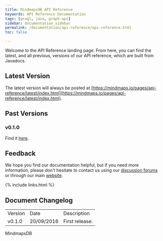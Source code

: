 ```yaml
---
title: MindmapsDB API Reference
keywords: API Reference Documentation
tags: [graql, java, graph-api]
sidebar: documentation_sidebar
permalink: /documentation/api-reference/api-reference.html
toc: false

---
```


Welcome to the API Reference landing page. From here, you can find the latest, and all previous, versions of our API reference, which are built from Javadocs.

## Latest Version
The latest version will always be posted at [https://mindmaps.io/pages/api-reference/latest/index.html](https://mindmaps.io/pages/api-reference/latest/index.html).

## Past Versions

### v0.1.0
Find it [here](https://mindmaps.io/pages/api-reference/v0.1.0/index.html).

## Feedback
We hope you find our documentation helpful, but if you need more information, please don't hesitate to contact us using our [discussion forums](http://discuss.mindmaps.io) or through our main [website](http://www.mindmaps.io). 

{% include links.html %}

## Document Changelog  


<table>
    <tr>
        <td>Version</td>
        <td>Date</td>
        <td>Description</td>        
    </tr>
        <tr>
        <td>v0.1.0</td>
        <td>20/09/2016</td>
        <td>First release.</td>        
    </tr>

</table>MindmapsDB 